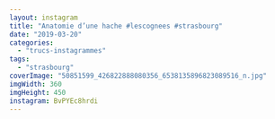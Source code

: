 ```yaml
---
layout: instagram
title: "Anatomie d’une hache #lescognees #strasbourg"
date: "2019-03-20"
categories: 
  - "trucs-instagrammes"
tags:
  - "strasbourg"
coverImage: "50851599_426822888080356_6538135896823089516_n.jpg"
imgWidth: 360
imgHeight: 450
instagram: BvPYEc8hrdi
---
```

